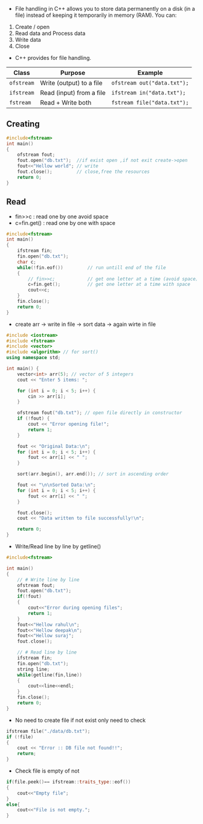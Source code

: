 - File handling in C++ allows you to store data permanently on a disk (in a file) instead of keeping it temporarily in memory (RAM).
  You can:

1. Create / open
2. Read data and Process data
3. Write data
4. Close

- C++ provides <fstream> for file handling.

| Class      | Purpose                  | Example                     |
| ---------- | ------------------------ | --------------------------- |
| `ofstream` | Write (output) to a file | `ofstream out("data.txt");` |
| `ifstream` | Read (input) from a file | `ifstream in("data.txt");`  |
| `fstream`  | Read + Write both        | `fstream file("data.txt");` |

## Creating

```cpp
#include<fstream>
int main()
{
    ofstream fout;
    fout.open("db.txt");  //if exist open ,if not exit create->open
    fout<<"Hellow world"; // write
    fout.close();         // close,free the resources
    return 0;
}
```

## Read

- fin>>c : read one by one avoid space
- c=fin.get() : read one by one with space

```cpp
#include<fstream>
int main()
{
    ifstream fin;
    fin.open("db.txt");
    char c;
    while(!fin.eof())         // run untill end of the file
    {
        // fin>>c;            // get one letter at a time (avoid space)    o/p: Hellowworld
        c=fin.get();          // get one letter at a time with space    o/p: Hellow world
        cout<<c;
    }
    fin.close();
    return 0;
}
```

- create arr -> write in file -> sort data -> again wirte in file

```cpp
#include <iostream>
#include <fstream>
#include <vector>
#include <algorithm> // for sort()
using namespace std;

int main() {
    vector<int> arr(5); // vector of 5 integers
    cout << "Enter 5 items: ";

    for (int i = 0; i < 5; i++) {
        cin >> arr[i];
    }

    ofstream fout("db.txt"); // open file directly in constructor
    if (!fout) {
        cout << "Error opening file!";
        return 1;
    }

    fout << "Original Data:\n";
    for (int i = 0; i < 5; i++) {
        fout << arr[i] << " ";
    }

    sort(arr.begin(), arr.end()); // sort in ascending order

    fout << "\n\nSorted Data:\n";
    for (int i = 0; i < 5; i++) {
        fout << arr[i] << " ";
    }

    fout.close();
    cout << "Data written to file successfully!\n";

    return 0;
}

```

- Write/Read line by line by getline()

```cpp
#include<fstream>

int main()
{
    // # Write line by line
    ofstream fout;
    fout.open("db.txt");
    if(!fout)
    {
        cout<<"Error during opening files";
        return 1;
    }
    fout<<"Hellow rahul\n";
    fout<<"Hellow deepak\n";
    fout<<"Hellow suraj";
    fout.close();

    // # Read line by line
    ifstream fin;
    fin.open("db.txt");
    string line;
    while(getline(fin,line))
    {
        cout<<line<<endl;
    }
    fin.close();
    return 0;
}
```

- No need to create file if not exist only need to check
```cpp
ifstream file("./data/db.txt");
if (!file)
{
    cout << "Error :: DB file not found!!";
    return;
}
```


- Check file is empty of not
```cpp
if(file.peek()== ifstream::traits_type::eof())
{
    cout<<"Empty file";
}
else{
    cout<<"File is not empty.";
}
```
